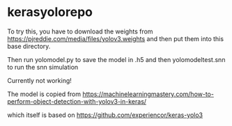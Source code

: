 # kerasyolorepo

To try this, you have to download the weights from https://pjreddie.com/media/files/yolov3.weights and then put them into this base directory.

Then run yolomodel.py to save the model in .h5 and then yolomodeltest.snn to run the snn simulation

Currently not working!

The model is copied from https://machinelearningmastery.com/how-to-perform-object-detection-with-yolov3-in-keras/

which itself is based on https://github.com/experiencor/keras-yolo3
